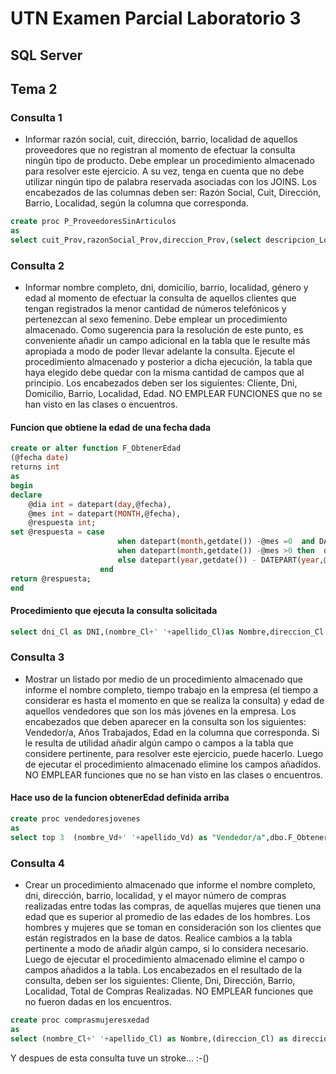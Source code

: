 # UTN Examen Parcial Laboratorio  3 
## SQL Server

## Tema 2
### Consulta 1

- Informar razón social, cuit, dirección, barrio, localidad de aquellos proveedores que no
registran al momento de efectuar la consulta ningún tipo de producto. Debe emplear un
procedimiento almacenado para resolver este ejercicio. A su vez, tenga en cuenta que no debe
utilizar ningún tipo de palabra reservada asociadas con los JOINS. Los encabezados de las
columnas deben ser: Razón Social, Cuit, Dirección, Barrio, Localidad, según la columna que
corresponda.
```sql
create proc P_ProveedoresSinArticulos
as
select cuit_Prov,razonSocial_Prov,direccion_Prov,(select descripcion_Loc from LOCALIDADES where codPostal_Loc=codLocalidad_Prov)as localidad,(select descripcion_Barr from barrios where codBarrio_Barr=codBarrio_Prov)as Barrio from PROVEEDORES  where cod_Prov not in (select codProv_Art from ARTICULOS);
```

### Consulta 2
- Informar nombre completo, dni, domicilio, barrio, localidad, género y edad al momento
de efectuar la consulta de aquellos clientes que tengan registrados la menor cantidad de
números telefónicos y pertenezcan al sexo femenino. Debe emplear un procedimiento
almacenado. Como sugerencia para la resolución de este punto, es conveniente añadir un
campo adicional en la tabla que le resulte más apropiada a modo de poder llevar adelante la
consulta. Ejecute el procedimiento almacenado y posterior a dicha ejecución, la tabla que
haya elegido debe quedar con la misma cantidad de campos que al principio. Los
encabezados deben ser los siguientes: Cliente, Dni, Domicilio, Barrio, Localidad, Edad. NO
EMPLEAR FUNCIONES que no se han visto en las clases o encuentros.

#### Funcion que obtiene la edad de una fecha dada
```sql
create or alter function F_ObtenerEdad
(@fecha date)
returns int
as 
begin
declare 
	@dia int = datepart(day,@fecha),
	@mes int = datepart(MONTH,@fecha), 
	@respuesta int;
set @respuesta = case 
						when datepart(month,getdate()) -@mes =0  and DATEPART(day,getdate()) -@dia <=0 then datepart(year,getdate()) - DATEPART(year,@fecha)
						when datepart(month,getdate()) -@mes >0 then  datepart(year,getdate()) - DATEPART(year,@fecha) -1
						else datepart(year,getdate()) - DATEPART(year,@fecha)
					end
return @respuesta;
end
```
#### Procedimiento que ejecuta la consulta solicitada
```sql
select dni_Cl as DNI,(nombre_Cl+' '+apellido_Cl)as Nombre,direccion_Cl as Direccion, (select descripcion_Barr from BARRIOS where codBarrio_Barr=codBarrio_Cl) as Barrio,(select descripcion_Loc from LOCALIDADES where codPostal_Loc=codLocalidad_Cl)as Localidad,(select descripcion_Gen from GENEROS where cod_Gen=codGen_Cl)as genero,dbo.F_ObtenerEdad(fechaNacimiento_Cl) as edad from clientes where dni_Cl in  (select top 3 dniCliente_TxC from TELEFONOSxCLIENTES group by dniCliente_TxC order by count(telefono_TxC)) and codGen_Cl=(select cod_Gen from GENEROS where descripcion_Gen = 'Femenino') ;
```

### Consulta 3
- Mostrar un listado por medio de un procedimiento almacenado que informe el nombre
completo, tiempo trabajo en la empresa (el tiempo a considerar es hasta el momento en que
se realiza la consulta) y edad de aquellos vendedores que son los más jóvenes en la empresa.
Los encabezados que deben aparecer en la consulta son los siguientes: Vendedor/a, Años
Trabajados, Edad en la columna que corresponda. Si le resulta de utilidad añadir algún campo
o campos a la tabla que considere pertinente, para resolver este ejercicio, puede hacerlo.
Luego de ejecutar el procedimiento almacenado elimine los campos añadidos. NO
EMPLEAR funciones que no se han visto en las clases o encuentros.

#### Hace uso de la funcion obtenerEdad definida arriba
```sql
create proc vendedoresjovenes
as
select top 3  (nombre_Vd+' '+apellido_Vd) as "Vendedor/a",dbo.F_ObtenerEdad(fechaIngreso_Vd) as "Años trabajados",dbo.F_ObtenerEdad(fechaNacimiento_Vd) as Edad from VENDEDORES order by dbo.F_ObtenerEdad(fechaNacimiento_Vd);

```

### Consulta 4
- Crear un procedimiento almacenado que informe el nombre completo, dni, dirección,
barrio, localidad, y el mayor número de compras realizadas entre todas las compras, de
aquellas mujeres que tienen una edad que es superior al promedio de las edades de los
hombres. Los hombres y mujeres que se toman en consideración son los clientes que están
registrados en la base de datos. Realice cambios a la tabla pertinente a modo de añadir algún
campo, si lo considera necesario. Luego de ejecutar el procedimiento almacenado elimine el
campo o campos añadidos a la tabla. Los encabezados en el resultado de la consulta, deben
ser los siguientes: Cliente, Dni, Dirección, Barrio, Localidad, Total de Compras Realizadas.
NO EMPLEAR funciones que no fueron dadas en los encuentros.


```sql
create proc comprasmujeresxedad
as
select (nombre_Cl+' '+apellido_Cl) as Nombre,(direccion_Cl) as direccion,(select descripcion_Barr from BARRIOS where codBarrio_Barr=codBarrio_Cl) as barrio, (select descripcion_Loc from LOCALIDADES where codPostal_Loc=codLocalidad_Cl) as localidades ,(select top 1 sum(cantidadArt_DV) as "numero ventas" from DETALLE_VENTAS where idVenta_DV in (select id_Venta from VENTAS where dniCliente_Venta=dni_Cl) group by idVenta_DV order by [numero ventas] desc) as "Mayor Numero de ventas",dbo.F_ObtenerEdad(fechaNacimiento_Cl) as Edad from clientes where codGen_Cl = (select cod_Gen from GENEROS where descripcion_Gen= 'Femenino') and dbo.F_ObtenerEdad(fechaNacimiento_Cl) >(select avg(dbo.F_ObtenerEdad(fechaNacimiento_Cl)) from clientes where codGen_Cl=(select cod_Gen from GENEROS where descripcion_Gen= 'Masculino')) and dni_Cl in (select dniCliente_Venta from VENTAS);
```
Y despues de esta consulta tuve un stroke... :-()
